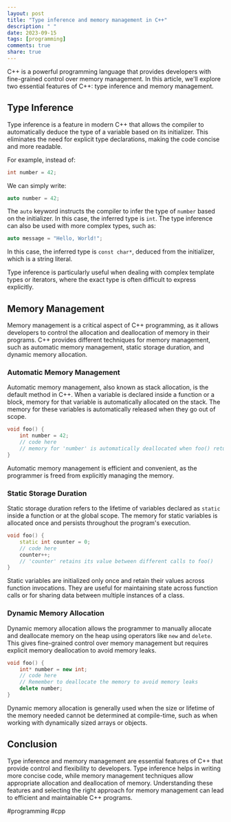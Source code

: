 ```yaml
---
layout: post
title: "Type inference and memory management in C++"
description: " "
date: 2023-09-15
tags: [programming]
comments: true
share: true
---
```


C++ is a powerful programming language that provides developers with fine-grained control over memory management. In this article, we'll explore two essential features of C++: type inference and memory management.

## Type Inference

Type inference is a feature in modern C++ that allows the compiler to automatically deduce the type of a variable based on its initializer. This eliminates the need for explicit type declarations, making the code concise and more readable.

For example, instead of:

```cpp
int number = 42;
```

We can simply write:

```cpp
auto number = 42;
```

The `auto` keyword instructs the compiler to infer the type of `number` based on the initializer. In this case, the inferred type is `int`. The type inference can also be used with more complex types, such as:

```cpp
auto message = "Hello, World!";
```

In this case, the inferred type is `const char*`, deduced from the initializer, which is a string literal.

Type inference is particularly useful when dealing with complex template types or iterators, where the exact type is often difficult to express explicitly.

## Memory Management

Memory management is a critical aspect of C++ programming, as it allows developers to control the allocation and deallocation of memory in their programs. C++ provides different techniques for memory management, such as automatic memory management, static storage duration, and dynamic memory allocation.

### Automatic Memory Management

Automatic memory management, also known as stack allocation, is the default method in C++. When a variable is declared inside a function or a block, memory for that variable is automatically allocated on the stack. The memory for these variables is automatically released when they go out of scope.

```cpp
void foo() {
    int number = 42;
    // code here
    // memory for 'number' is automatically deallocated when foo() returns
}
```

Automatic memory management is efficient and convenient, as the programmer is freed from explicitly managing the memory.

### Static Storage Duration

Static storage duration refers to the lifetime of variables declared as `static` inside a function or at the global scope. The memory for static variables is allocated once and persists throughout the program's execution.

```cpp
void foo() {
    static int counter = 0;
    // code here
    counter++;
    // 'counter' retains its value between different calls to foo()
}
```

Static variables are initialized only once and retain their values across function invocations. They are useful for maintaining state across function calls or for sharing data between multiple instances of a class.

### Dynamic Memory Allocation

Dynamic memory allocation allows the programmer to manually allocate and deallocate memory on the heap using operators like `new` and `delete`. This gives fine-grained control over memory management but requires explicit memory deallocation to avoid memory leaks.

```cpp
void foo() {
    int* number = new int;
    // code here
    // Remember to deallocate the memory to avoid memory leaks
    delete number;
}
```

Dynamic memory allocation is generally used when the size or lifetime of the memory needed cannot be determined at compile-time, such as when working with dynamically sized arrays or objects.

## Conclusion

Type inference and memory management are essential features of C++ that provide control and flexibility to developers. Type inference helps in writing more concise code, while memory management techniques allow appropriate allocation and deallocation of memory. Understanding these features and selecting the right approach for memory management can lead to efficient and maintainable C++ programs.

#programming #cpp